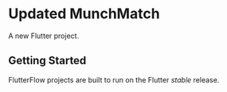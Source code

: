 # Updated MunchMatch

A new Flutter project.

## Getting Started

FlutterFlow projects are built to run on the Flutter _stable_ release.
